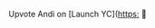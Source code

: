 Upvote Andi on [Launch YC]([https:](https://www.ycombinator.com/launches/JC8-andi-making-search-fun-factual-and-interesting) 🤗
